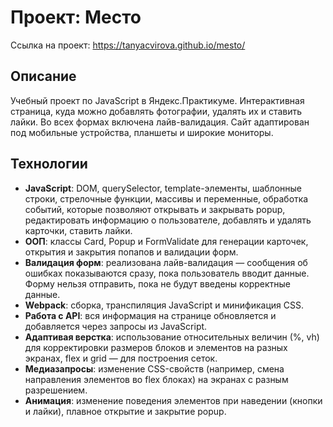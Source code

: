 # Проект: Место

Ссылка на проект: https://tanyacvirova.github.io/mesto/

## Описание

Учебный проект по JavaScript в Яндекс.Практикуме. Интерактивная страница, куда можно добавлять фотографии, удалять их и ставить лайки. Во всех формах включена лайв-валидация. Сайт адаптирован под мобильные устройства, планшеты и широкие мониторы.

## Технологии

* **JavaScript**: DOM, querySelector, template-элементы, шаблонные строки, стрелочные функции, массивы и переменные, обработка событий, которые позволяют открывать и закрывать popup, редактировать информацию о пользователе, добавлять и удалять карточки, ставить лайки.
* **ООП**: классы Card, Popup и FormValidate для генерации карточек, открытия и закрытия попапов и валидации форм.
* **Валидация форм**: реализована лайв-валидация — сообщения об ошибках показываются сразу, пока пользователь вводит данные. Форму нельзя отправить, пока не будут введены корректные данные.
* **Webpack**: сборка, транспиляция JavaScript и минификация CSS.
* **Работа с API**: вся информация на странице обновляется и добавляется через запросы из JavaScript.
* **Адаптивая верстка**: использование относительных величин (%, vh) для корректировки размеров блоков и элементов на разных экранах, flex и grid — для построения сеток.
* **Медиазапросы**: изменение CSS-свойств (например, смена направления элементов во flex блоках) на экранах с разным разрешением.
* **Анимация**: изменение поведения элементов при наведении (кнопки и лайки), плавное открытие и закрытие popup.
